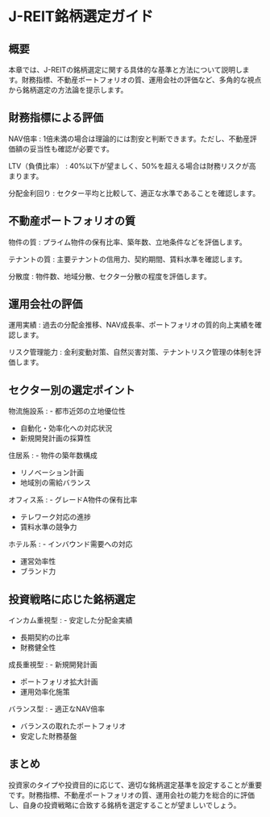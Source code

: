# J-REIT銘柄選定ガイド

## 概要

本章では、J-REITの銘柄選定に関する具体的な基準と方法について説明します。財務指標、不動産ポートフォリオの質、運用会社の評価など、多角的な視点から銘柄選定の方法論を提示します。

## 財務指標による評価

NAV倍率
: 1倍未満の場合は理論的には割安と判断できます。ただし、不動産評価額の妥当性も確認が必要です。

LTV（負債比率）
: 40%以下が望ましく、50%を超える場合は財務リスクが高まります。

分配金利回り
: セクター平均と比較して、適正な水準であることを確認します。

## 不動産ポートフォリオの質

物件の質
: プライム物件の保有比率、築年数、立地条件などを評価します。

テナントの質
: 主要テナントの信用力、契約期間、賃料水準を確認します。

分散度
: 物件数、地域分散、セクター分散の程度を評価します。

## 運用会社の評価

運用実績
: 過去の分配金推移、NAV成長率、ポートフォリオの質的向上実績を確認します。

リスク管理能力
: 金利変動対策、自然災害対策、テナントリスク管理の体制を評価します。

## セクター別の選定ポイント

物流施設系
: - 都市近郊の立地優位性
- 自動化・効率化への対応状況
- 新規開発計画の採算性

住居系
: - 物件の築年数構成
- リノベーション計画
- 地域別の需給バランス

オフィス系
: - グレードA物件の保有比率
- テレワーク対応の進捗
- 賃料水準の競争力

ホテル系
: - インバウンド需要への対応
- 運営効率性
- ブランド力

## 投資戦略に応じた銘柄選定

インカム重視型
: - 安定した分配金実績
- 長期契約の比率
- 財務健全性

成長重視型
: - 新規開発計画
- ポートフォリオ拡大計画
- 運用効率化施策

バランス型
: - 適正なNAV倍率
- バランスの取れたポートフォリオ
- 安定した財務基盤

## まとめ

投資家のタイプや投資目的に応じて、適切な銘柄選定基準を設定することが重要です。財務指標、不動産ポートフォリオの質、運用会社の能力を総合的に評価し、自身の投資戦略に合致する銘柄を選定することが望ましいでしょう。 